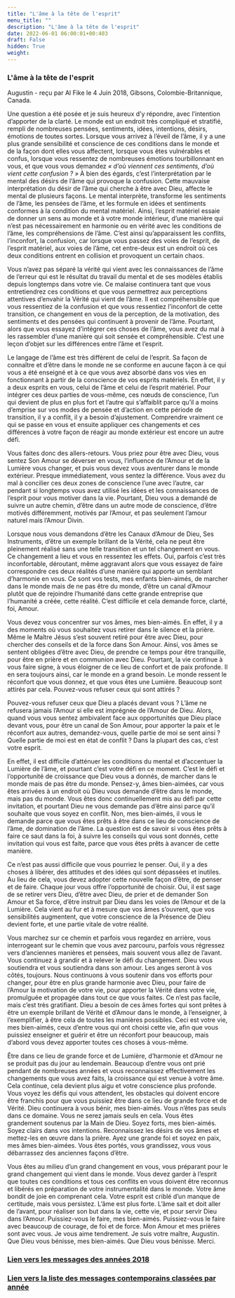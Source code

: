```yaml
---
title: "L'âme à la tête de l'esprit"
menu_title: ""
description: "L'âme à la tête de l'esprit"
date: 2022-06-01 06:00:01+00:403
draft: False
hidden: True
weight:
---
```

### L'âme à la tête de l'esprit

Augustin - reçu par Al Fike le 4 Juin 2018, Gibsons, Colombie-Britannique, Canada.

Une question a été posée et je suis heureux d’y répondre, avec l’intention d’apporter de la clarté. Le monde est un endroit très compliqué et stratifié, rempli de nombreuses pensées, sentiments, idées, intentions, désirs, émotions de toutes sortes. Lorsque vous arrivez à l’éveil de l’âme, il y a une plus grande sensibilité et conscience de ces conditions dans le monde et de la façon dont elles vous affectent, lorsque vous êtes vulnérables et confus, lorsque vous ressentez de nombreuses émotions tourbillonnant en vous, et que vous vous demandez *« d’où viennent ces sentiments, d’où vient cette confusion ? »* À bien des égards, c’est l’interprétation par le mental des désirs de l’âme qui provoque la confusion. Cette mauvaise interprétation du désir de l’âme qui cherche à être avec Dieu, affecte le mental de plusieurs façons. Le mental interprète, transforme les sentiments de l’âme, les pensées de l’âme, et les formule en idées et sentiments conformes à la condition du mental matériel. Ainsi, l’esprit matériel essaie de donner un sens au monde et à votre monde intérieur, d’une manière qui n’est pas nécessairement en harmonie ou en vérité avec les conditions de l’âme, les compréhensions de l’âme. C’est ainsi qu’apparaissent les conflits, l’inconfort, la confusion, car lorsque vous passez des voies de l’esprit, de l’esprit matériel, aux voies de l’âme, cet entre-deux est un endroit où ces deux conditions entrent en collision et provoquent un certain chaos.

Vous n’avez pas séparé la vérité qui vient avec les connaissances de l’âme de l’erreur qui est le résultat du travail du mental et de ses modèles établis depuis longtemps dans votre vie. Ce malaise continuera tant que vous entretiendrez ces conditions et que vous permettrez aux perceptions attentives d’envahir la Vérité qui vient de l’âme. Il est compréhensible que vous ressentiez de la confusion et que vous ressentiez l’inconfort de cette transition, ce changement en vous de la perception, de la motivation, des sentiments et des pensées qui continuent à provenir de l’âme. Pourtant, alors que vous essayez d’intégrer ces choses de l’âme, vous avez du mal à les rassembler d’une manière qui soit sensée et compréhensible. C’est une leçon d’objet sur les différences entre l’âme et l’esprit.

Le langage de l’âme est très différent de celui de l’esprit. Sa façon de connaître et d’être dans le monde ne se conforme en aucune façon à ce qui vous a été enseigné et à ce que vous avez absorbé dans vos vies en fonctionnant à partir de la conscience de vos esprits matériels. En effet, il y a deux esprits en vous, celui de l’âme et celui de l’esprit matériel. Pour intégrer ces deux parties de vous-même, ces nœuds de conscience, l’un qui devient de plus en plus fort et l’autre qui s’affaiblit parce qu’il a moins d’emprise sur vos modes de pensée et d’action en cette période de transition, il y a conflit, il y a besoin d’ajustement. Comprendre vraiment ce qui se passe en vous et ensuite appliquer ces changements et ces différences à votre façon de réagir au monde extérieur est encore un autre défi.

Vous faites donc des allers-retours. Vous priez pour être avec Dieu, vous sentez Son Amour se déverser en vous, l’influence de l’Amour et de la Lumière vous changer, et puis vous devez vous aventurer dans le monde extérieur. Presque immédiatement, vous sentez la différence. Vous avez du mal à concilier ces deux zones de conscience l’une avec l’autre, car pendant si longtemps vous avez utilisé les idées et les connaissances de l’esprit pour vous motiver dans la vie. Pourtant, Dieu vous a demandé de suivre un autre chemin, d’être dans un autre mode de conscience, d’être motivés différemment, motivés par l’Amour, et pas seulement l’amour naturel mais l’Amour Divin.

Lorsque nous vous demandons d’être les Canaux d’Amour de Dieu, Ses Instruments, d’être un exemple brillant de la Vérité, cela ne peut être pleinement réalisé sans une telle transition et un tel changement en vous. Ce changement a lieu et vous en ressentez les effets. Oui, parfois c’est très inconfortable, déroutant, même aggravant alors que vous essayez de faire correspondre ces deux réalités d’une manière qui apporte un semblant d’harmonie en vous. Ce sont vos tests, mes enfants bien-aimés, de marcher dans le monde mais de ne pas être du monde, d’être un canal d’Amour plutôt que de rejoindre l’humanité dans cette grande entreprise que l’humanité a créée, cette réalité. C’est difficile et cela demande force, clarté, foi, Amour.

Vous devez vous concentrer sur vos âmes, mes bien-aimés. En effet, il y a des moments où vous souhaitez vous retirer dans le silence et la prière. Même le Maître Jésus s’est souvent retiré pour être avec Dieu, pour chercher des conseils et de la force dans Son Amour. Ainsi, vos âmes se sentent obligées d’être avec Dieu, de prendre ce temps pour être tranquille, pour être en prière et en communion avec Dieu. Pourtant, la vie continue à vous faire signe, à vous éloigner de ce lieu de confort et de paix profonde. Il en sera toujours ainsi, car le monde en a grand besoin. Le monde ressent le réconfort que vous donnez, et que vous êtes une Lumière. Beaucoup sont attirés par cela. Pouvez-vous refuser ceux qui sont attirés ?

Pouvez-vous refuser ceux que Dieu a placés devant vous ? L’âme ne refusera jamais l’Amour si elle est imprégnée de l’Amour de Dieu. Alors, quand vous vous sentez ambivalent face aux opportunités que Dieu place devant vous, pour être un canal de Son Amour, pour apporter la paix et le réconfort aux autres, demandez-vous, quelle partie de moi se sent ainsi ? Quelle partie de moi est en état de conflit ? Dans la plupart des cas, c’est votre esprit.

En effet, il est difficile d’atténuer les conditions du mental et d’accentuer la Lumière de l’âme, et pourtant c’est votre défi en ce moment. C’est le défi et l’opportunité de croissance que Dieu vous a donnés, de marcher dans le monde mais de pas être du monde. Pensez-y, âmes bien-aimées, car vous êtes arrivées à un endroit où Dieu vous demande d’être dans le monde, mais pas du monde. Vous êtes donc continuellement mis au défi par cette invitation, et pourtant Dieu ne vous demande pas d’être ainsi parce qu’il souhaite que vous soyez en conflit. Non, mes bien-aimés, il vous le demande parce que vous êtes prêts à être dans ce lieu de conscience de l’âme, de domination de l’âme. La question est de savoir si vous êtes prêts à faire ce saut dans la foi, à suivre les conseils qui vous sont donnés, cette invitation qui vous est faite, parce que vous êtes prêts à avancer de cette manière.

Ce n’est pas aussi difficile que vous pourriez le penser. Oui, il y a des choses à libérer, des attitudes et des idées qui sont dépassées et inutiles. Au lieu de cela, vous devez adopter cette nouvelle façon d’être, de penser et de faire. Chaque jour vous offre l’opportunité de choisir. Oui, il est sage de se retirer vers Dieu, d’être avec Dieu, de prier et de demander Son Amour et Sa force, d’être instruit par Dieu dans les voies de l’Amour et de la Lumière. Cela vient au fur et à mesure que vos âmes s’ouvrent, que vos sensibilités augmentent, que votre conscience de la Présence de Dieu devient forte, et une partie vitale de votre réalité.

Vous marchez sur ce chemin et parfois vous regardez en arrière, vous interrogeant sur le chemin que vous avez parcouru, parfois vous régressez vers d’anciennes manières et pensées, mais souvent vous allez de l’avant. Vous continuez à grandir et à relever le défi du changement. Dieu vous soutiendra et vous soutiendra dans son amour. Les anges seront à vos côtés, toujours. Nous continuons à vous soutenir dans vos efforts pour changer, pour être en plus grande harmonie avec Dieu, pour faire de l’Amour la motivation de votre vie, pour apporter la Vérité dans votre vie, promulguée et propagée dans tout ce que vous faites. Ce n’est pas facile, mais c’est très gratifiant. Dieu a besoin de ces âmes fortes qui sont prêtes à être un exemple brillant de Vérité et d’Amour dans le monde, à l’enseigner, à l’exemplifier, à être cela de toutes les manières possibles. Ceci est votre vie, mes bien-aimés, ceux d’entre vous qui ont choisi cette vie, afin que vous puissiez enseigner et guérir et être un réconfort pour beaucoup, mais d’abord vous devez apporter toutes ces choses à vous-même.

Être dans ce lieu de grande force et de Lumière, d’harmonie et d’Amour ne se produit pas du jour au lendemain. Beaucoup d’entre vous ont prié pendant de nombreuses années et vous reconnaissez effectivement les changements que vous avez faits, la croissance qui est venue à votre âme. Cela continue, cela devient plus aigu et votre conscience plus profonde. Vous voyez les défis qui vous attendent, les obstacles qui doivent encore être franchis pour que vous puissiez être dans ce lieu de grande force et de Vérité. Dieu continuera à vous bénir, mes bien-aimés. Vous n’êtes pas seuls dans ce domaine. Vous ne serez jamais seuls en cela. Vous êtes grandement soutenus par la Main de Dieu. Soyez forts, mes bien-aimés. Soyez clairs dans vos intentions. Reconnaissez les désirs de vos âmes et mettez-les en œuvre dans la prière. Ayez une grande foi et soyez en paix, mes âmes bien-aimées. Vous êtes portés, vous grandissez, vous vous débarrassez des anciennes façons d’être.

Vous êtes au milieu d’un grand changement en vous, vous préparant pour le grand changement qui vient dans le monde. Vous devez garder à l’esprit que toutes ces conditions et tous ces conflits en vous doivent être reconnus et libérés en préparation de votre instrumentalité dans le monde. Votre âme bondit de joie en comprenant cela. Votre esprit est criblé d’un manque de certitude, mais vous persistez. L’âme est plus forte. L’âme sait et doit aller de l’avant, pour réaliser son but dans la vie, cette vie, et pour servir Dieu dans l’Amour. Puissiez-vous le faire, mes bien-aimés. Puissiez-vous le faire avec beaucoup de courage, de foi et de force. Mon Amour et mes prières sont avec vous. Je vous aime tendrement. Je suis votre maître, Augustin. Que Dieu vous bénisse, mes bien-aimés. Que Dieu vous bénisse. Merci.

### [**Lien vers les messages des années 2018**](/fr-contemporary-messages/fr-contemporary-messages-by-date-order/fr-contemporary-messages-2018/)

### [**Lien vers la liste des messages contemporains classées par année**](/fr-contemporary-messages/fr-contemporary-messages-by-date-order/)